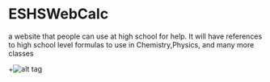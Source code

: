 # ESHSWebCalc

a website that people can use at high school for help.
It will have references to high school level formulas to use in Chemistry,Physics, and many more classes


+![alt tag](https://raw.github.com/ESHS-Computer-Science/ESHSWebCalc/img/eshs_webcalc.png)
